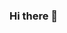 ### Hi there 👋

<!--
**GladyBarrios/GladyBarrios** is a ✨ _special_ ✨ repository because its `README.md` (this file) appears on your GitHub profile.

Here are some ideas to get you started:

- 🌱 I’m currently learning Data science with codeup!
- 👯 I’m looking to collaborate on anything Data science 
- 🤔 I’m looking for help with anything data science I am happy to learn 
- 😄 Pronouns: She/ Her
-->
